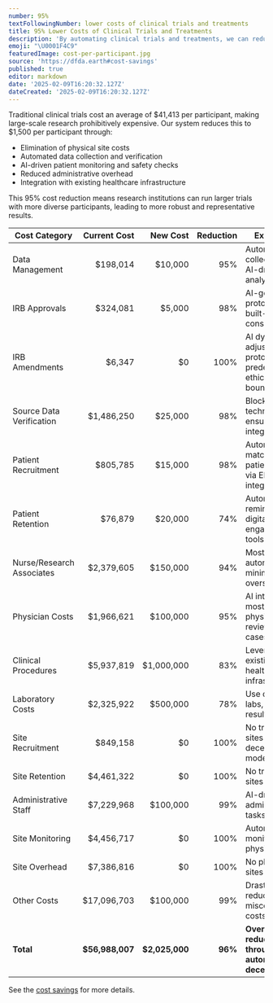 ```yaml
---
number: 95%
textFollowingNumber: lower costs of clinical trials and treatments
title: 95% Lower Costs of Clinical Trials and Treatments
description: 'By automating clinical trials and treatments, we can reduce costs by 95%'
emoji: "\U0001F4C9"
featuredImage: cost-per-participant.jpg
source: 'https://dfda.earth#cost-savings'
published: true
editor: markdown
date: '2025-02-09T16:20:32.127Z'
dateCreated: '2025-02-09T16:20:32.127Z'
---
```


Traditional clinical trials cost an average of $41,413 per participant, making large-scale research prohibitively expensive. Our system reduces this to $1,500 per participant through:

- Elimination of physical site costs
- Automated data collection and verification
- AI-driven patient monitoring and safety checks
- Reduced administrative overhead
- Integration with existing healthcare infrastructure

This 95% cost reduction means research institutions can run larger trials with more diverse participants, leading to more robust and representative results.

| Cost Category | Current Cost | New Cost | Reduction | Explanation |
|--------------|------------:|----------:|----------:|-------------|
| Data Management | $198,014 | $10,000 | 95% | Automated data collection and AI-driven analysis |
| IRB Approvals | $324,081 | $5,000 | 98% | AI-generated protocols with built-in ethical considerations |
| IRB Amendments | $6,347 | $0 | 100% | AI dynamically adjusts protocols within predefined ethical boundaries |
| Source Data Verification | $1,486,250 | $25,000 | 98% | Blockchain-like technology ensures data integrity |
| Patient Recruitment | $805,785 | $15,000 | 98% | Automated matching of patients to trials via EHR integration |
| Patient Retention | $76,879 | $20,000 | 74% | Automated reminders and digital engagement tools |
| Nurse/Research Associates | $2,379,605 | $150,000 | 94% | Mostly automated, with minimal human oversight |
| Physician Costs | $1,966,621 | $100,000 | 95% | AI interprets most data, physicians review complex cases |
| Clinical Procedures | $5,937,819 | $1,000,000 | 83% | Leveraging existing healthcare infrastructure |
| Laboratory Costs | $2,325,922 | $500,000 | 78% | Use of local labs, automated result reporting |
| Site Recruitment | $849,158 | $0 | 100% | No traditional sites needed in decentralized model |
| Site Retention | $4,461,322 | $0 | 100% | No traditional sites to retain |
| Administrative Staff | $7,229,968 | $100,000 | 99% | AI-driven administrative tasks |
| Site Monitoring | $4,456,717 | $0 | 100% | Automated data monitoring, no physical sites |
| Site Overhead | $7,386,816 | $0 | 100% | No physical sites required |
| Other Costs | $17,096,703 | $100,000 | 99% | Drastically reduced miscellaneous costs |
| **Total** | **$56,988,007** | **$2,025,000** | **96%** | **Overall cost reduction through automation and decentralization** |

See the [cost savings](https://dfda.earth#cost-savings) for more details.

